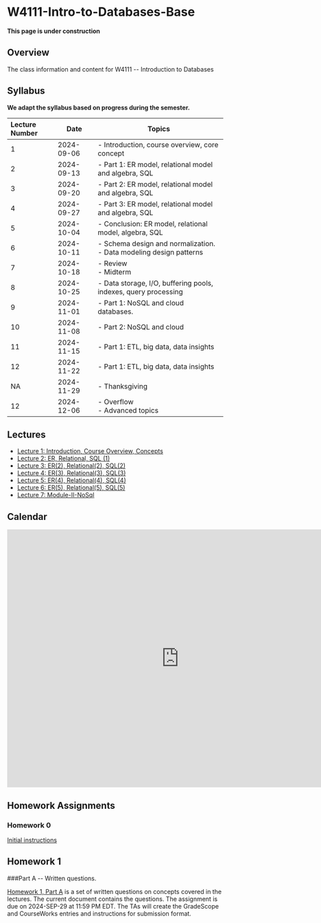 # W4111-Intro-to-Databases-Base

__This page is under construction__

## Overview

The class information and content for W4111 -- Introduction to Databases

## Syllabus

__We adapt the syllabus based on progress during the semester.__

| Lecture Number | Date       | Topics                                                                 |
|:---------------|------------|------------------------------------------------------------------------|
| 1              | 2024-09-06 | - Introduction, course overview, core concept                          |
| 2              | 2024-09-13 | - Part 1: ER model, relational model and algebra, SQL                  |
| 3              | 2024-09-20 | - Part 2: ER model, relational model and algebra, SQL                  |
| 4              | 2024-09-27 | - Part 3: ER model, relational model and algebra, SQL                  |
| 5              | 2024-10-04 | - Conclusion: ER model, relational model, algebra, SQL                 |
| 6              | 2024-10-11 | - Schema design and normalization.<br> - Data modeling design patterns |
| 7              | 2024-10-18 | - Review<br>- Midterm<br>                                              |
| 8              | 2024-10-25 | - Data storage, I/O, buffering pools, indexes, query processing        |
| 9              | 2024-11-01 | - Part 1: NoSQL and cloud databases.                                   |
| 10             | 2024-11-08 | - Part 2: NoSQL and cloud                                              |
| 11             | 2024-11-15 | - Part 1: ETL, big data, data insights                                 |
| 12             | 2024-11-22 | - Part 1: ETL, big data, data insights                                 |
| NA             | 2024-11-29 | - Thanksgiving                                                         |
| 12             | 2024-12-06 | - Overflow<br> - Advanced topics                                       |

## Lectures

- [Lecture 1: Introduction, Course Overview, Concepts](https://github.com/donald-f-ferguson/W4111-Intro-to-Databases-Base/blob/155667f2e11a4406f6d92f554005c0bae4c6405f/Lectures/Fall-2024/W4111-2024F-1-Introduction-Concetps/W4111-2024F-1-Introduction-Concepts-V2.pdf)
- [Lecture 2: ER, Relational, SQL (1)](https://github.com/donald-f-ferguson/W4111-Intro-to-Databases-Base/blob/33dd8125c0d55b7d85ad5f7e84d56e972fb598fd/Lectures/Fall-2024/W4111-2024F-2-ER-Relational-SQL-1/W4111-2024F-2-ER-Relational-SQL.pdf)
- [Lecture 3: ER(2), Relational(2), SQL(2)](https://github.com/donald-f-ferguson/W4111-Intro-to-Databases-Base/blob/72362c384ff4df8d031dd10984f095d767f30815/Lectures/Fall-2024/W4111-2024F-3-ER2-Relational2-SQL2/W4111-2024F-3-ER2-Relational2-SQL2-v2.pdf)
- [Lecture 4: ER(3), Relational(3), SQL(3)](https://github.com/donald-f-ferguson/W4111-Intro-to-Databases-Base/blob/main/Lectures/Fall-2024/W4111-2024F-4-ER3-Relational3-SQL3/W4111-2024F-4-ER3-Relational3-SQL3-v1.pdf)
- [Lecture 5: ER(4), Relational(4), SQL(4)](https://github.com/donald-f-ferguson/W4111-Intro-to-Databases-Base/blob/main/Lectures/Fall-2024/W4111-2024F-5-ER4-Relational4-SQL4/W4111-2024F-5-ER4-Relational4-SQL4-v1.pdf)
- [Lecture 6: ER(5), Relational(5), SQL(5)](https://github.com/donald-f-ferguson/W4111-Intro-to-Databases-Base/blob/main/Lectures/Fall-2024/W4111-2024F-6-ER5-Relational5-SQL5/W4111-2024F-6-ER5-Relational5-SQL5-v1.pdf)
- [Lecture 7: Module-II-NoSql](https://github.com/donald-f-ferguson/W4111-Intro-to-Databases-Base/blob/0c612f9fcf4c021d89c88ceee2a3e84be4d6b6c0/Lectures/Fall-2024/W4111-2024F-7-ModuleII-NoSql/W4111-02024F-7-Module-II-NoSql.pdf)

## Calendar

<iframe src="https://calendar.google.com/calendar/embed?src=c_1c81dc44043255169fe166a240bc17b2989cef9cdb12aabc247837b2a1c0e162%40group.calendar.google.com&ctz=America%2FNew_York" style="border: 0" width="800" height="600" frameborder="0" scrolling="no"></iframe>

## Homework Assignments

### Homework 0

[Initial instructions](Homework/HW0/HW0.md)

## Homework 1

###Part A -- Written questions.

[Homework 1, Part A](https://github.com/donald-f-ferguson/W4111-Intro-to-Databases-Base/blob/main/Homework-Assignments/HW1/F24-W4111-HW-1-A.pdf)
is a set of written questions on concepts covered in the lectures. The current document contains the questions. The assignment
is due on 2024-SEP-29 at 11:59 PM EDT. The TAs will create the GradeScope and CourseWorks entries and instructions for
submission format.